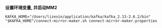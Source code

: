 **设置环境变量, 并启动MM2**

```shell
KAFKA_HOME="/Users/lizexin/application/kafka/kafka_2.13-2.6.2/bin"
"$KAFKA_HOME"/connect-mirror-maker.sh connect-mirror-maker.properties
```